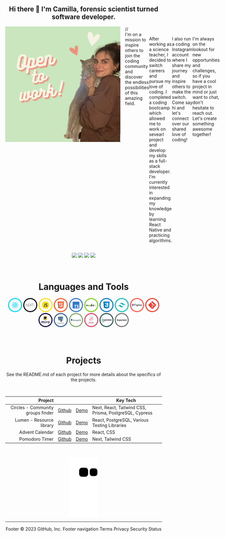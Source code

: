 

<h2 align="center">Hi there 👋 I'm Camilla, forensic scientist turned software developer.</h2>

<div style='display:flex, flex-direction:column, justify-content:center'>
//<img align="left" src="./img/Profile/profileSquare.png" width="370" height='370' style='margin-right: 15px'>

<div style='display:flex'>
I'm on a mission to inspire others to join the coding community and discover the endless possibilities of this amazing field.

After working as a science teacher, I decided to switch careers and pursue my love of coding. I completed a coding bootcamp which allowed me to  work on sevearl project and develop my skills as a full-stack developer. I'm currently interested in expanding my knowledge by learning React Native and practicing algorithms.

I also run a coding Instagram account where I share my journey and inspire others to make the switch. Come say hi and let's connect over our shared love of coding!

I'm always on the lookout for new opportunities and challenges, so if you have a cool project in mind or just want to chat, don't hesitate to reach out. Let's create something awesome together!
</div>
</div>
<br>

  <div align="center"> 
  <a href = "mailto: brizzicamilla@gmail.com"><img src="https://img.shields.io/badge/-Email-%23333?style=for-the-badge&logo=gmail&logoColor=white" target="_blank"></a>
  <a href="https://www.linkedin.com/in/camillabrizzi/" target="_blank"><img src="https://img.shields.io/badge/-LinkedIn-%230077B5?style=for-the-badge&logo=linkedin&logoColor=white" target="_blank"></a> 
   <a href="https://camillabrizzi-portfolio.netlify.app/" target="_blank"><img src="https://img.shields.io/badge/-my_Portfolio-E4B1AB?style=for-the-badge&logo=ko-f&logoColor=white" target="_blank"></a>
   <a href="https://www.instagram.com/breezycoder/" target="_blank"><img src="https://img.shields.io/badge/Instagram-E4405F?style=for-the-badge&logo=instagram&logoColor=white" target="_blank"></a> 
  
 </div>
<br><br>
<h1 align="center">Languages and Tools</h1>
<div align="center">
  <img src="./img/TechIcons/React.png" width="45">
  <img src="./img/TechIcons/Next.png" width="45">
  <img src="./img/TechIcons/JavaScript.png" width="45">
  <img src="./img/TechIcons/Html.png" width="45">
  <img src="./img/TechIcons/TypeScript.png" width="45">
  <img src="./img/TechIcons/Nodejs.png" width="45">
  <img src="./img/TechIcons/Css.png" width="45">
  <img src="./img/TechIcons/Tailwind.png" width="45">
  <img src="./img/TechIcons/Figma.png" width="45">
  <img src="./img/TechIcons/GitHub.png" width="45">
  <img src="./img/TechIcons/Miro.png" width="45">
  <img src="./img/TechIcons/PostgreSQL.png" width="45">
  <img src="./img/TechIcons/MongoDB.png" width="45">
  <img src="./img/TechIcons/Jest.png" width="45">
  <img src="./img/TechIcons/Cypress.png" width="45">
  <img src="./img/TechIcons/SuperTest.png" width="45">
</div>


<br><br>


<h1 align="center">Projects</h1>
<p align="center">
See the README.md of each project for more details about the specifics of the projects.
</p>
<br>
<div align="center">

|               Project |                                                            |                                                          | Key Tech                 |
| --------------------: | ---------------------------------------------------------- | -------------------------------------------------------- | -------------------- |
| Circles - Community groups finder | [Github](https://github.com/sea-breezy/circles_app) | [Demo](https://circlesapp.netlify.app/) | Next, React, Tailwind CSS, Prisma, PostgreSQL, Cypress     |
|          Lumen - Resource library | [Github](https://github.com/sea-breezy/lumen-frontend-techtonic)        | [Demo](https://lumen.onrender.com/)         | React, PostgreSQL, Various Testing Libraries     |
|          Advent Calendar | [Github](https://github.com/sea-breezy/advent-calendar)        | [Demo](https://cas-adventcalendar.netlify.app/)         | React, CSS     |
|          Pomodoro Timer | [Github](https://github.com/sea-breezy/pomodoro-timer)        | [Demo](https://pomodoro-app1.netlify.app/)         | Next, Tailwind CSS     |


</div>
<br>

<p align="center"><img align="center" src="https://github.com/sea-breezy/sea-breezy/blob/output/github-contribution-grid-snake.svg" /></p>

---
<div align="center">
Footer
© 2023 GitHub, Inc.
Footer navigation
Terms
Privacy
Security
Status


